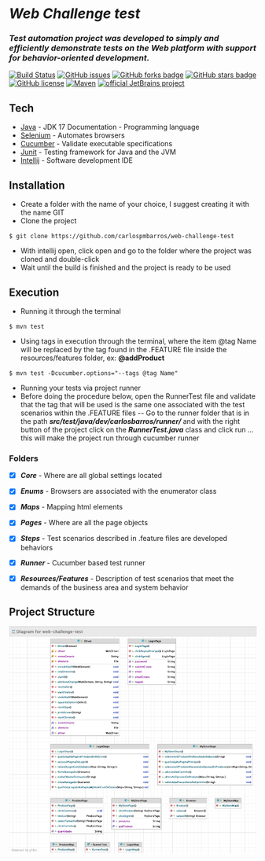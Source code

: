 # _Web Challenge test_
### _Test automation project was developed to simply and efficiently demonstrate tests on the Web platform with support for behavior-oriented development._

[![Build Status](https://travis-ci.org/joemccann/dillinger.svg?branch=master)](https://travis-ci.org/joemccann/dillinger)
[![GitHub issues](https://img.shields.io/github/issues/carlospmbarros/web-challenge-test)]()
[![GitHub forks badge](https://img.shields.io/github/forks/carlospmbarros/web-challenge-test)]()
[![GitHub stars badge](https://img.shields.io/github/stars/carlospmbarros/web-challenge-test)]()
[![GitHub license](https://img.shields.io/github/license/carlospmbarros/web-challenge-test)]()
[![Maven](https://badgen.net/badge/icon/maven?icon=maven&label)](https://https://maven.apache.org/)
[![official JetBrains project](http://jb.gg/badges/official.svg)](https://confluence.jetbrains.com/display/ALL/JetBrains+on+GitHub)
## Tech

- [Java](https://docs.oracle.com/en/java/javase/17/) - JDK 17 Documentation - Programming language
- [Selenium](https://www.selenium.dev/) - Automates browsers
- [Cucumber](https://cucumber.io/) - Validate executable specifications
- [Junit](https://junit.org/junit5/) - Testing framework for Java and the JVM
- [Intellij](https://www.jetbrains.com/pt-br/idea/) - Software development IDE

## Installation

- Create a folder with the name of your choice, I suggest creating it with the name GIT
- Clone the project
```shell
$ git clone https://github.com/carlospmbarros/web-challenge-test
```
- With intellij open, click open and go to the folder where the project was cloned and double-click
- Wait until the build is finished and the project is ready to be used


## Execution

- Running it through the terminal
```shell
$ mvn test
```
- Using tags in execution through the terminal, where the item @tag Name will be replaced by the tag found in the .FEATURE file inside the resources/features folder, ex: **@addProduct**
```shell
$ mvn test -Dcucumber.options="--tags @tag Name"
```
- Running your tests via project runner
- Before doing the procedure below, open the RunnerTest file and validate that the tag that will be used is the same one associated with the test scenarios within the .FEATURE files
-- Go to the runner folder that is in the path _**src/test/java/dev/carlosbarros/runner/**_ and with the right button of the project click on the **_RunnerTest.java_** class and click run ... this will make the project run through cucumber runner

### Folders

- [x] _**Core**_ - Where are all global settings located
- [x] _**Enums**_ - Browsers are associated with the enumerator class
- [x] _**Maps**_ - Mapping html elements
- [x] _**Pages**_ - Where are all the page objects
- [x] _**Steps**_ - Test scenarios described in .feature files are developed behaviors
- [x] _**Runner**_ - Cucumber based test runner
- [x] _**Resources/Features**_ - Description of test scenarios that meet the demands of the business area and system behavior


## Project Structure

![alt text](docs/pe.png)

